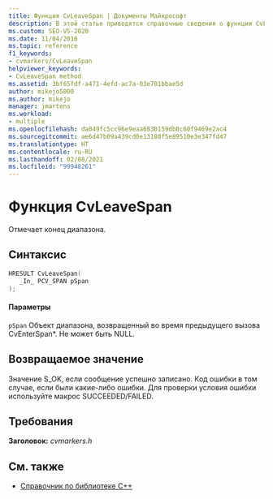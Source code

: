 ```yaml
---
title: Функция CvLeaveSpan | Документы Майкрософт
description: В этой статье приводятся справочные сведения о функции CvLeaveSpan из пакета SDK визуализатора параллелизма (библиотека C).
ms.custom: SEO-VS-2020
ms.date: 11/04/2016
ms.topic: reference
f1_keywords:
- cvmarkers/CvLeaveSpan
helpviewer_keywords:
- CvLeaveSpan method
ms.assetid: 3bf65fdf-a471-4efd-ac7a-03e701bbae5d
author: mikejo5000
ms.author: mikejo
manager: jmartens
ms.workload:
- multiple
ms.openlocfilehash: da049fc5cc96e9eaa6830159db8c60f9469e2ac4
ms.sourcegitcommit: ae6d47b09a439cd0e13180f5e89510e3e347fd47
ms.translationtype: HT
ms.contentlocale: ru-RU
ms.lasthandoff: 02/08/2021
ms.locfileid: "99948261"
---
```

# <a name="cvleavespan-function"></a>Функция CvLeaveSpan
Отмечает конец диапазона.

## <a name="syntax"></a>Синтаксис

```C
HRESULT CvLeaveSpan(
   _In_ PCV_SPAN pSpan
);
```

#### <a name="parameters"></a>Параметры
 `pSpan` Объект диапазона, возвращенный во время предыдущего вызова CvEnterSpan*. Не может быть NULL.

## <a name="return-value"></a>Возвращаемое значение
 Значение S_OK, если сообщение успешно записано. Код ошибки в том случае, если были какие-либо ошибки. Для проверки условия ошибки используйте макрос SUCCEEDED/FAILED.

## <a name="requirements"></a>Требования
 **Заголовок:** *cvmarkers.h*

## <a name="see-also"></a>См. также
- [Справочник по библиотеке C++](../profiling/cpp-library-reference.md)